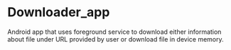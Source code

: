 # Downloader_app
Android app that uses foreground service to download either information about file under URL provided by user or download file in device memory. 
